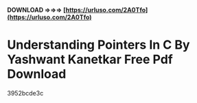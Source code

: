 **DOWNLOAD ⇒⇒⇒ [https://urluso.com/2A0Tfo](https://urluso.com/2A0Tfo)**


 
# Understanding Pointers In C By Yashwant Kanetkar Free Pdf Download
 
  3952bcde3c
 
